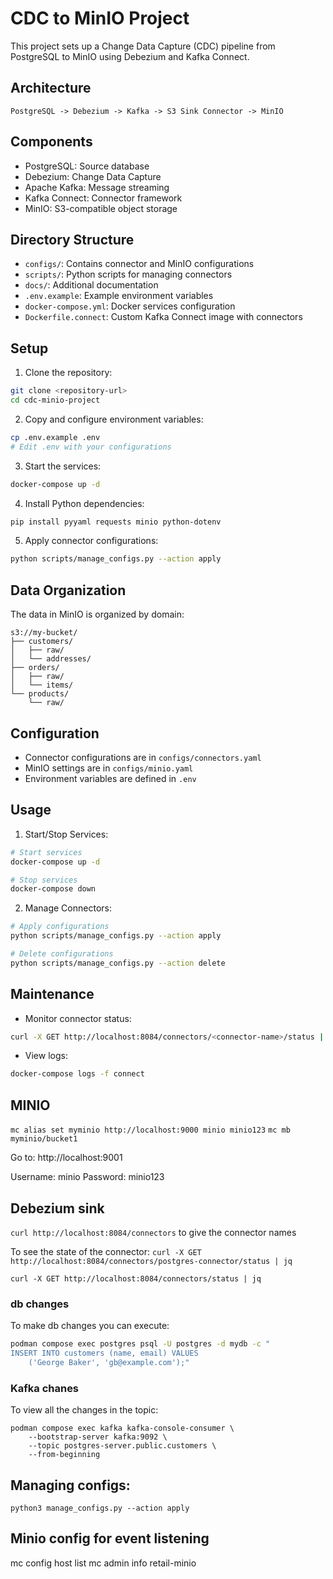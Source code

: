 # CDC to MinIO Project

This project sets up a Change Data Capture (CDC) pipeline from PostgreSQL to MinIO using Debezium and Kafka Connect.

## Architecture

```
PostgreSQL -> Debezium -> Kafka -> S3 Sink Connector -> MinIO
```

## Components

- PostgreSQL: Source database
- Debezium: Change Data Capture
- Apache Kafka: Message streaming
- Kafka Connect: Connector framework
- MinIO: S3-compatible object storage

## Directory Structure

- `configs/`: Contains connector and MinIO configurations
- `scripts/`: Python scripts for managing connectors
- `docs/`: Additional documentation
- `.env.example`: Example environment variables
- `docker-compose.yml`: Docker services configuration
- `Dockerfile.connect`: Custom Kafka Connect image with connectors

## Setup

1. Clone the repository:
```bash
git clone <repository-url>
cd cdc-minio-project
```

2. Copy and configure environment variables:
```bash
cp .env.example .env
# Edit .env with your configurations
```

3. Start the services:
```bash
docker-compose up -d
```

4. Install Python dependencies:
```bash
pip install pyyaml requests minio python-dotenv
```

5. Apply connector configurations:
```bash
python scripts/manage_configs.py --action apply
```

## Data Organization

The data in MinIO is organized by domain:

```
s3://my-bucket/
├── customers/
│   ├── raw/
│   └── addresses/
├── orders/
│   ├── raw/
│   └── items/
└── products/
    └── raw/
```

## Configuration

- Connector configurations are in `configs/connectors.yaml`
- MinIO settings are in `configs/minio.yaml`
- Environment variables are defined in `.env`

## Usage

1. Start/Stop Services:
```bash
# Start services
docker-compose up -d

# Stop services
docker-compose down
```

2. Manage Connectors:
```bash
# Apply configurations
python scripts/manage_configs.py --action apply

# Delete configurations
python scripts/manage_configs.py --action delete
```

## Maintenance

- Monitor connector status:
```bash
curl -X GET http://localhost:8084/connectors/<connector-name>/status | jq
```

- View logs:
```bash
docker-compose logs -f connect
```

## MINIO 

`mc alias set myminio http://localhost:9000 minio minio123`
`mc mb myminio/bucket1`

Go to: http://localhost:9001 

Username: minio
Password: minio123

## Debezium sink

`curl http://localhost:8084/connectors` to give the connector names

To see the state of the connector:
`curl -X GET http://localhost:8084/connectors/postgres-connector/status | jq`

`curl -X GET http://localhost:8084/connectors/status | jq`


### db changes

To make db changes you can execute:

``` bash
podman compose exec postgres psql -U postgres -d mydb -c "
INSERT INTO customers (name, email) VALUES 
    ('George Baker', 'gb@example.com');"
```

### Kafka chanes
To view all the changes in the topic:
```
podman compose exec kafka kafka-console-consumer \
    --bootstrap-server kafka:9092 \
    --topic postgres-server.public.customers \
    --from-beginning
```

## Managing configs:

`python3 manage_configs.py --action apply`


## Minio config for event listening

mc config host list 
mc admin info retail-minio
